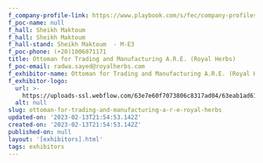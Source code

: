 ```yaml
---
f_company-profile-link: https://www.playbook.com/s/fec/company-profiles
f_poc-name: null
f_hall: Sheikh Maktoum
f_hall: Sheikh Maktoum
f_hall-stand: Sheikh Maktoum  - M-E3
f_poc-phone: (+20)1006871171
title: Ottoman for Trading and Manufacturing A.R.E. (Royal Herbs)
f_poc-email: radwa.sayed@royalherbs.com
f_exhibitor-name: Ottoman for Trading and Manufacturing A.R.E. (Royal Herbs)
f_exhibitor-logo:
  url: >-
    https://uploads-ssl.webflow.com/63e7e60f7073806c8317ad04/63eab1ad61e889c723a971b1_NWYyMw.jpeg
  alt: null
slug: ottoman-for-trading-and-manufacturing-a-r-e-royal-herbs
updated-on: '2023-02-13T21:54:53.142Z'
created-on: '2023-02-13T21:54:53.142Z'
published-on: null
layout: '[exhibitors].html'
tags: exhibitors
---
```



